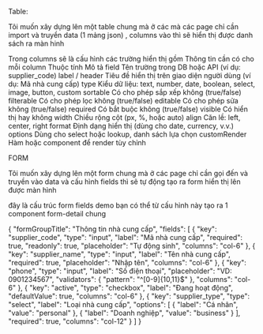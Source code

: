 Table:

Tôi muốn xây dựng lên một table chung mà ở các mà các page chỉ cần import và truyền data (1 mảng json) , columns vào thì sẽ hiển thị được danh sách ra màn hinh

Trong columns sẽ là cấu hình các trường hiển thị gồm 
Thông tin cần có cho mỗi column
Thuộc tính	Mô tả
field	Tên trường trong DB hoặc API (ví dụ: supplier_code)
label / header	Tiêu đề hiển thị trên giao diện người dùng (ví dụ: Mã nhà cung cấp)
type	Kiểu dữ liệu: text, number, date, boolean, select, image, button, custom
sortable	Có cho phép sắp xếp không (true/false)
filterable	Có cho phép lọc không (true/false)
editable	Có cho phép sửa không (true/false)
required	Có bắt buộc không (true/false)
visible	Có hiển thị hay không
width	Chiều rộng cột (px, %, hoặc auto)
align	Căn lề: left, center, right
format	Định dạng hiển thị (dùng cho date, currency, v.v.)
options	Dùng cho select hoặc lookup, danh sách lựa chọn
customRender	Hàm hoặc component để render tùy chỉnh




FORM

Tôi muốn xây dựng lên một form chung mà ở các page chỉ cần gọi đến và truyền vào data và cấu hình fields thì sẽ tự động tạo ra form hiển thị lên được màn hình 

đây là cấu trúc form fields demo bạn có thể từ cấu hình này tạo ra 1 component form-detail chung

{
  "formGroupTitle": "Thông tin nhà cung cấp",
  "fields": [
    {
      "key": "supplier_code",
      "type": "input",
      "label": "Mã nhà cung cấp",
      "required": true,
      "readonly": true,
      "placeholder": "Tự động sinh",
      "columns": "col-6"
    },
    {
      "key": "supplier_name",
      "type": "input",
      "label": "Tên nhà cung cấp",
      "required": true,
      "placeholder": "Nhập tên",
      "columns": "col-6"
    },
    {
      "key": "phone",
      "type": "input",
      "label": "Số điện thoại",
      "placeholder": "VD: 0901234567",
      "validators": {
        "pattern": "^[0-9]{10,11}$"
      },
      "columns": "col-6"
    },
    {
      "key": "active",
      "type": "checkbox",
      "label": "Đang hoạt động",
      "defaultValue": true,
      "columns": "col-6"
    },
    {
      "key": "supplier_type",
      "type": "select",
      "label": "Loại nhà cung cấp",
      "options": [
        { "label": "Cá nhân", "value": "personal" },
        { "label": "Doanh nghiệp", "value": "business" }
      ],
      "required": true,
      "columns": "col-12"
    }
  ]
}